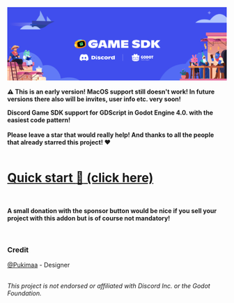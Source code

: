 <img src="/project/assets/Banner.svg" alt="Project Banner" />


**:warning: This is an early version! MacOS support still doesn't work! In future versions there also will be invites, user info etc. very soon!**

**Discord Game SDK support for GDScript in Godot Engine 4.0. with the easiest code pattern!**<br><br>
**Please leave a star that would really help! And thanks to all the people that already starred this project! ❤️**
<br />
<br />
# [Quick start :rocket: (click here)](https://github.com/vaporvee/discord-sdk-godot/wiki/Quick-start)
<br />

**A small donation with the sponsor button would be nice if you sell your project with this addon but is of course not mandatory!**

<br />

### Credit
[@Pukimaa](https://github.com/pukimaa) - Designer<br>
<br />

*This project is not endorsed or affiliated with Discord Inc. or the Godot Foundation.*
